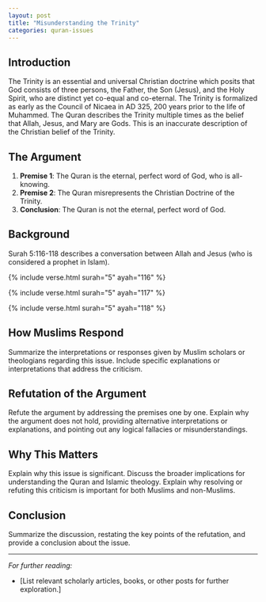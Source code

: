 ```yaml
---
layout: post
title: "Misunderstanding the Trinity"
categories: quran-issues
---
```


## Introduction

The Trinity is an essential and universal Christian doctrine which posits that God consists of three persons, the Father, the Son (Jesus), and the Holy Spirit, who are distinct yet co-equal and co-eternal. The Trinity is formalized as early as the Council of Nicaea in AD 325, 200 years prior to the life of Muhammed. The Quran describes the Trinity multiple times as the belief that Allah, Jesus, and Mary are Gods. This is an inaccurate description of the Christian belief of the Trinity.

## The Argument

1. **Premise 1**: The Quran is the eternal, perfect word of God, who is all-knowing.
2. **Premise 2**: The Quran misrepresents the Christian Doctrine of the Trinity.
3. **Conclusion**: The Quran is not the eternal, perfect word of God.

## Background

Surah 5:116-118 describes a conversation between Allah and Jesus (who is considered a prophet in Islam).

{% include verse.html surah="5" ayah="116" %}

{% include verse.html surah="5" ayah="117" %}

{% include verse.html surah="5" ayah="118" %}


## How Muslims Respond

Summarize the interpretations or responses given by Muslim scholars or theologians regarding this issue. Include specific explanations or interpretations that address the criticism.

## Refutation of the Argument

Refute the argument by addressing the premises one by one. Explain why the argument does not hold, providing alternative interpretations or explanations, and pointing out any logical fallacies or misunderstandings.

## Why This Matters

Explain why this issue is significant. Discuss the broader implications for understanding the Quran and Islamic theology. Explain why resolving or refuting this criticism is important for both Muslims and non-Muslims.

## Conclusion

Summarize the discussion, restating the key points of the refutation, and provide a conclusion about the issue.

---

*For further reading:*

- [List relevant scholarly articles, books, or other posts for further exploration.]
